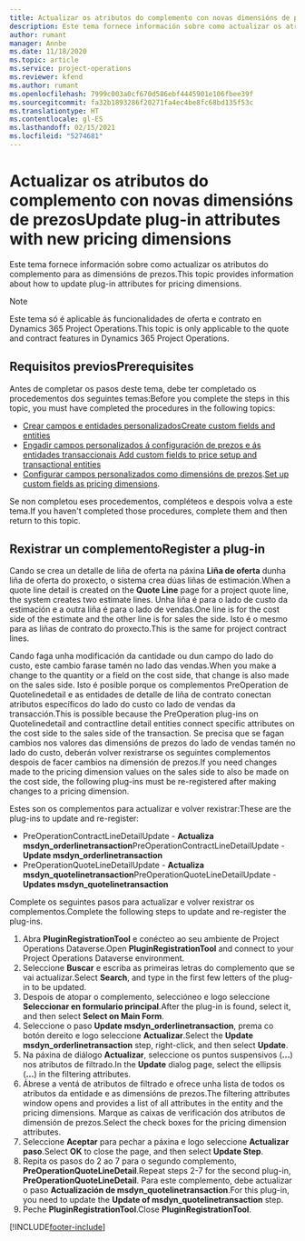 ```yaml
---
title: Actualizar os atributos do complemento con novas dimensións de prezos
description: Este tema fornece información sobre como actualizar os atributos do complemento para as dimensións de prezos.
author: rumant
manager: Annbe
ms.date: 11/18/2020
ms.topic: article
ms.service: project-operations
ms.reviewer: kfend
ms.author: rumant
ms.openlocfilehash: 7999c003a0cf670d586ebf4445901e106fbee39f
ms.sourcegitcommit: fa32b1893286f20271fa4ec4be8fc68bd135f53c
ms.translationtype: HT
ms.contentlocale: gl-ES
ms.lasthandoff: 02/15/2021
ms.locfileid: "5274681"
---
```

# <a name="update-plug-in-attributes-with-new-pricing-dimensions"></a><span data-ttu-id="3a69b-103">Actualizar os atributos do complemento con novas dimensións de prezos</span><span class="sxs-lookup"><span data-stu-id="3a69b-103">Update plug-in attributes with new pricing dimensions</span></span>

<span data-ttu-id="3a69b-104">Este tema fornece información sobre como actualizar os atributos do complemento para as dimensións de prezos.</span><span class="sxs-lookup"><span data-stu-id="3a69b-104">This topic provides information about how to update plug-in attributes for pricing dimensions.</span></span>

> [!NOTE]
> <span data-ttu-id="3a69b-105">Este tema só é aplicable ás funcionalidades de oferta e contrato en Dynamics 365 Project Operations.</span><span class="sxs-lookup"><span data-stu-id="3a69b-105">This topic is only applicable to the quote and contract features in Dynamics 365 Project Operations.</span></span>

## <a name="prerequisites"></a><span data-ttu-id="3a69b-106">Requisitos previos</span><span class="sxs-lookup"><span data-stu-id="3a69b-106">Prerequisites</span></span>
<span data-ttu-id="3a69b-107">Antes de completar os pasos deste tema, debe ter completado os procedementos dos seguintes temas:</span><span class="sxs-lookup"><span data-stu-id="3a69b-107">Before you complete the steps in this topic, you must have completed the procedures in the following topics:</span></span>

  - [<span data-ttu-id="3a69b-108">Crear campos e entidades personalizados</span><span class="sxs-lookup"><span data-stu-id="3a69b-108">Create custom fields and entities</span></span>](create-custom-fields-entities-pricing-dimensions.md) 
  - [<span data-ttu-id="3a69b-109">Engadir campos personalizados á configuración de prezos e ás entidades transaccionais </span><span class="sxs-lookup"><span data-stu-id="3a69b-109">Add custom fields to price setup and transactional entities</span></span>](add-custom-fields-price-setup-transactional-entities.md)
  - <span data-ttu-id="3a69b-110">[Configurar campos personalizados como dimensións de prezos](set-up-custom-fields-pricing-dimensions.md).</span><span class="sxs-lookup"><span data-stu-id="3a69b-110">[Set up custom fields as pricing dimensions](set-up-custom-fields-pricing-dimensions.md).</span></span> 
  
<span data-ttu-id="3a69b-111">Se non completou eses procedementos, compléteos e despois volva a este tema.</span><span class="sxs-lookup"><span data-stu-id="3a69b-111">If you haven't completed those procedures, complete them and then return to this topic.</span></span>

## <a name="register-a-plug-in"></a><span data-ttu-id="3a69b-112">Rexistrar un complemento</span><span class="sxs-lookup"><span data-stu-id="3a69b-112">Register a plug-in</span></span>
<span data-ttu-id="3a69b-113">Cando se crea un detalle de liña de oferta na páxina **Liña de oferta** dunha liña de oferta do proxecto, o sistema crea dúas liñas de estimación.</span><span class="sxs-lookup"><span data-stu-id="3a69b-113">When a quote line detail is created on the **Quote Line** page for a project quote line, the system creates two estimate lines.</span></span> <span data-ttu-id="3a69b-114">Unha liña é para o lado de custo da estimación e a outra liña é para o lado de vendas.</span><span class="sxs-lookup"><span data-stu-id="3a69b-114">One line is for the cost side of the estimate and the other line is for sales the side.</span></span> <span data-ttu-id="3a69b-115">Isto é o mesmo para as liñas de contrato do proxecto.</span><span class="sxs-lookup"><span data-stu-id="3a69b-115">This is the same  for project contract lines.</span></span>

<span data-ttu-id="3a69b-116">Cando faga unha modificación da cantidade ou dun campo do lado do custo, este cambio farase tamén no lado das vendas.</span><span class="sxs-lookup"><span data-stu-id="3a69b-116">When you make a change to the quantity or a field on the cost side, that change is also made on the sales side.</span></span> <span data-ttu-id="3a69b-117">Isto é posible porque os complementos PreOperation de Quotelinedetail e as entidades de detalle de liña de contrato conectan atributos específicos do lado do custo co lado de vendas da transacción.</span><span class="sxs-lookup"><span data-stu-id="3a69b-117">This is possible because the PreOperation plug-ins on Quotelinedetail and contractline detail entities connect specific attributes on the cost side to the sales side of the transaction.</span></span> <span data-ttu-id="3a69b-118">Se precisa que se fagan cambios nos valores das dimensións de prezos do lado de vendas tamén no lado do custo, deberán volver rexistrarse os seguintes complementos despois de facer cambios na dimensión de prezos.</span><span class="sxs-lookup"><span data-stu-id="3a69b-118">If you need changes made to the pricing dimension values on the sales side to also be made on the cost side, the following plug-ins must be re-registered after making changes to a pricing dimension.</span></span>

<span data-ttu-id="3a69b-119">Estes son os complementos para actualizar e volver rexistrar:</span><span class="sxs-lookup"><span data-stu-id="3a69b-119">These are the plug-ins to update and re-register:</span></span>

- <span data-ttu-id="3a69b-120">PreOperationContractLineDetailUpdate - **Actualiza msdyn_orderlinetransaction**</span><span class="sxs-lookup"><span data-stu-id="3a69b-120">PreOperationContractLineDetailUpdate - **Update msdyn_orderlinetransaction**</span></span>
- <span data-ttu-id="3a69b-121">PreOperationQuoteLineDetailUpdate - **Actualiza msdyn_quotelinetransaction**</span><span class="sxs-lookup"><span data-stu-id="3a69b-121">PreOperationQuoteLineDetailUpdate - **Updates msdyn_quotelinetransaction**</span></span>

<span data-ttu-id="3a69b-122">Complete os seguintes pasos para actualizar e volver rexistrar os complementos.</span><span class="sxs-lookup"><span data-stu-id="3a69b-122">Complete the following steps to update and re-register the plug-ins.</span></span>

1. <span data-ttu-id="3a69b-123">Abra **PluginRegistrationTool** e conécteo ao seu ambiente de Project Operations Dataverse.</span><span class="sxs-lookup"><span data-stu-id="3a69b-123">Open **PluginRegistrationTool** and connect to your Project Operations Dataverse environment.</span></span>
2. <span data-ttu-id="3a69b-124">Seleccione **Buscar** e escriba as primeiras letras do complemento que se vai actualizar.</span><span class="sxs-lookup"><span data-stu-id="3a69b-124">Select **Search**, and type in the first few letters of the plug-in to be updated.</span></span>
3. <span data-ttu-id="3a69b-125">Despois de atopar o complemento, seleccióneo e logo seleccione **Seleccionar en formulario principal**.</span><span class="sxs-lookup"><span data-stu-id="3a69b-125">After the plug-in is found, select it, and then select **Select on Main Form**.</span></span>
4. <span data-ttu-id="3a69b-126">Seleccione o paso **Update msdyn_orderlinetransaction**, prema co botón dereito e logo seleccione **Actualizar**.</span><span class="sxs-lookup"><span data-stu-id="3a69b-126">Select the **Update msdyn_orderlinetransaction** step, right-click, and then select **Update**.</span></span>
5. <span data-ttu-id="3a69b-127">Na páxina de diálogo **Actualizar**, seleccione os puntos suspensivos (**...**) nos atributos de filtrado.</span><span class="sxs-lookup"><span data-stu-id="3a69b-127">In the **Update** dialog page, select the ellipsis (**...**) in the filtering attributes.</span></span>
6. <span data-ttu-id="3a69b-128">Ábrese a ventá de atributos de filtrado e ofrece unha lista de todos os atributos da entidade e as dimensións de prezos.</span><span class="sxs-lookup"><span data-stu-id="3a69b-128">The filtering attributes window opens and provides a list of all attributes in the entity and the pricing dimensions.</span></span> <span data-ttu-id="3a69b-129">Marque as caixas de verificación dos atributos de dimensión de prezos.</span><span class="sxs-lookup"><span data-stu-id="3a69b-129">Select the check boxes for the pricing dimension attributes.</span></span>
7. <span data-ttu-id="3a69b-130">Seleccione **Aceptar** para pechar a páxina e logo seleccione **Actualizar paso**.</span><span class="sxs-lookup"><span data-stu-id="3a69b-130">Select **OK** to close the page, and then select **Update Step**.</span></span>
8. <span data-ttu-id="3a69b-131">Repita os pasos do 2 ao 7 para o segundo complemento, **PreOperationQuoteLineDetail**.</span><span class="sxs-lookup"><span data-stu-id="3a69b-131">Repeat steps 2-7 for the second plug-in, **PreOperationQuoteLineDetail**.</span></span> <span data-ttu-id="3a69b-132">Para este complemento, debe actualizar o paso **Actualización de msdyn_quotelinetransaction**.</span><span class="sxs-lookup"><span data-stu-id="3a69b-132">For this plug-in, you need to update the **Update of msdyn_quotelinetransaction** step.</span></span>
9. <span data-ttu-id="3a69b-133">Peche **PluginRegistrationTool**.</span><span class="sxs-lookup"><span data-stu-id="3a69b-133">Close **PluginRegistrationTool**.</span></span>


[!INCLUDE[footer-include](../includes/footer-banner.md)]